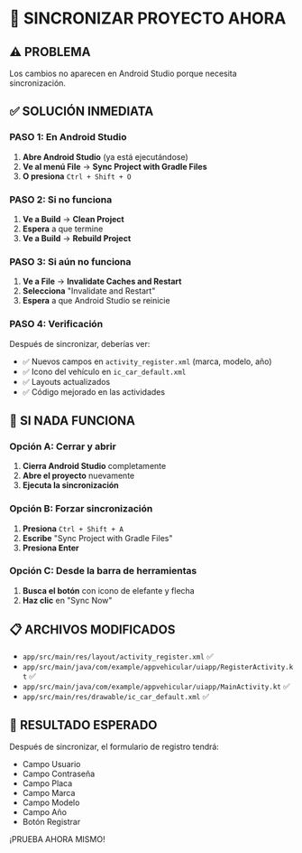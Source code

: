 # 🔄 SINCRONIZAR PROYECTO AHORA

## ⚠️ PROBLEMA
Los cambios no aparecen en Android Studio porque necesita sincronización.

## ✅ SOLUCIÓN INMEDIATA

### PASO 1: En Android Studio
1. **Abre Android Studio** (ya está ejecutándose)
2. **Ve al menú File** → **Sync Project with Gradle Files**
3. **O presiona** `Ctrl + Shift + O`

### PASO 2: Si no funciona
1. **Ve a Build** → **Clean Project**
2. **Espera** a que termine
3. **Ve a Build** → **Rebuild Project**

### PASO 3: Si aún no funciona
1. **Ve a File** → **Invalidate Caches and Restart**
2. **Selecciona** "Invalidate and Restart"
3. **Espera** a que Android Studio se reinicie

### PASO 4: Verificación
Después de sincronizar, deberías ver:
- ✅ Nuevos campos en `activity_register.xml` (marca, modelo, año)
- ✅ Icono del vehículo en `ic_car_default.xml`
- ✅ Layouts actualizados
- ✅ Código mejorado en las actividades

## 🚨 SI NADA FUNCIONA

### Opción A: Cerrar y abrir
1. **Cierra Android Studio** completamente
2. **Abre el proyecto** nuevamente
3. **Ejecuta la sincronización**

### Opción B: Forzar sincronización
1. **Presiona** `Ctrl + Shift + A`
2. **Escribe** "Sync Project with Gradle Files"
3. **Presiona Enter**

### Opción C: Desde la barra de herramientas
1. **Busca el botón** con icono de elefante y flecha
2. **Haz clic** en "Sync Now"

## 📋 ARCHIVOS MODIFICADOS
- `app/src/main/res/layout/activity_register.xml` ✅
- `app/src/main/java/com/example/appvehicular/uiapp/RegisterActivity.kt` ✅
- `app/src/main/java/com/example/appvehicular/uiapp/MainActivity.kt` ✅
- `app/src/main/res/drawable/ic_car_default.xml` ✅

## 🎯 RESULTADO ESPERADO
Después de sincronizar, el formulario de registro tendrá:
- Campo Usuario
- Campo Contraseña  
- Campo Placa
- Campo Marca
- Campo Modelo
- Campo Año
- Botón Registrar

¡PRUEBA AHORA MISMO! 